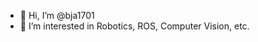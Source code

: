 - 👋 Hi, I’m @bja1701
- 👀 I’m interested in Robotics, ROS, Computer Vision, etc.

<!---
bja1701/bja1701 is a ✨ special ✨ repository because its `README.md` (this file) appears on your GitHub profile.
You can click the Preview link to take a look at your changes.
--->
